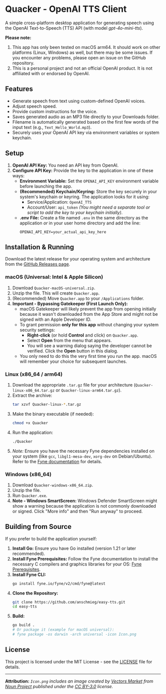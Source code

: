 # Quacker - OpenAI TTS Client

A simple cross-platform desktop application for generating speech using the OpenAI Text-to-Speech (TTS) API (with model *gpt-4o-mini-tts*). 

**Please note:** 
1. This app has only been tested on macOS arm64. 
   It should work on other platforms (Linux, Windows) as well, but there may be some issues. If you encounter any problems, please open an issue on the GitHub repository.
2. This is a personal project and not an official OpenAI product. It is not affiliated with or endorsed by OpenAI.

## Features

*   Generate speech from text using custom-defined OpenAI voices.
*   Adjust speech speed.
*   Provide custom instructions for the voice.
*   Saves generated audio as an MP3 file directly to your Downloads folder.
*   Filename is automatically generated based on the first few words of the input text (e.g., `Text_Hello_World.mp3`).
*   Securely uses your OpenAI API key via environment variables or system keychain.

## Setup

1.  **OpenAI API Key:** You need an API key from OpenAI.
2.  **Configure API Key:** Provide the key to the application in one of these ways:
    *   **Environment Variable:** Set the `OPENAI_API_KEY` environment variable before launching the app.
    *   **(Recommended) Keychain/Keyring:** Store the key securely in your system's keychain or keyring. The application looks for it using:
        *   Service/Application: `OpenAI_TTS`
        *   Account/User: `api_token`
        *(You might need a separate tool or script to add the key to your keychain initially)*.
    *   **.env File:** Create a file named `.env` in the same directory as the application *or* in your user home directory and add the line:
        ```
        OPENAI_API_KEY=your_actual_api_key_here
        ```

## Installation & Running

Download the latest release for your operating system and architecture from the [GitHub Releases page](https://github.com/anschmieg/easy-tts/releases).

### macOS (Universal: Intel & Apple Silicon)

1.  Download `Quacker-macOS-universal.zip`.
2.  Unzip the file. This will create `Quacker.app`.
3.  (Recommended) Move `Quacker.app` to your `/Applications` folder.
4.  **Important - Bypassing Gatekeeper (First Launch Only):**
    *   macOS Gatekeeper will likely prevent the app from opening initially because it wasn't downloaded from the App Store and might not be signed with an Apple Developer ID.
    *   To grant permission **only for this app** without changing your system security settings:
        *   **Right-click** (or hold **Control** and click) on `Quacker.app`.
        *   Select **Open** from the menu that appears.
        *   You will see a warning dialog saying the developer cannot be verified. Click the **Open** button in this dialog.
    *   You only need to do this the very first time you run the app. macOS will remember your choice for subsequent launches.

### Linux (x86_64 / arm64)

1.  Download the appropriate `.tar.gz` file for your architecture (`Quacker-linux-x86_64.tar.gz` or `Quacker-linux-arm64.tar.gz`).
2.  Extract the archive:
    ```bash
    tar xzvf Quacker-linux-*.tar.gz
    ```
3.  Make the binary executable (if needed):
    ```bash
    chmod +x Quacker
    ```
4.  Run the application:
    ```bash
    ./Quacker
    ```
5.  *Note:* Ensure you have the necessary Fyne dependencies installed on your system (like `gcc`, `libgl1-mesa-dev`, `xorg-dev` on Debian/Ubuntu). Refer to the [Fyne documentation](https://developer.fyne.io/started/#prerequisites) for details.

### Windows (x86_64)

1.  Download `Quacker-windows-x86_64.zip`.
2.  Unzip the file.
3.  Run `Quacker.exe`.
4.  **Note - Windows SmartScreen:** Windows Defender SmartScreen might show a warning because the application is not commonly downloaded or signed. Click "More info" and then "Run anyway" to proceed.

## Building from Source

If you prefer to build the application yourself:

1.  **Install Go:** Ensure you have Go installed (version 1.21 or later recommended).
2.  **Install Fyne Prerequisites:** Follow the Fyne documentation to install the necessary C compilers and graphics libraries for your OS: [Fyne Prerequisites](https://developer.fyne.io/started/#prerequisites).
3.  **Install Fyne CLI:**
    ```bash
    go install fyne.io/fyne/v2/cmd/fyne@latest
    ```
4.  **Clone the Repository:**
    ```bash
    git clone https://github.com/anschmieg/easy-tts.git
    cd easy-tts
    ```
5.  **Build:**
    ```bash
    go build .
    # Or package it (example for macOS universal):
    # fyne package -os darwin -arch universal -icon Icon.png
    ```

## License

This project is licensed under the MIT License - see the [LICENSE](LICENSE) file for details.

---

**Attribution:** *`Icon.png` includes an image created by [Vectors Market](https://thenounproject.com/creator/vectorsmarket/) from [Noun Project](https://thenounproject.com/) published under the [CC BY-3.0](https://creativecommons.org/licenses/by/3.0/) license.*